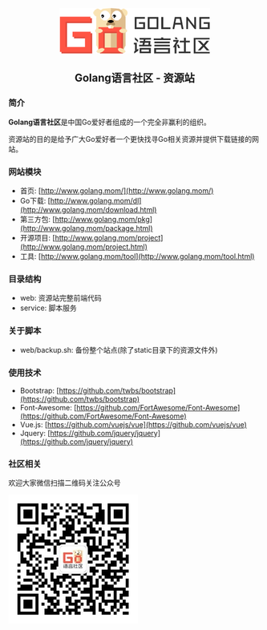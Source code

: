 <p align="center">
<img src="web/images/golangweb-noborder.png" alt="Golang语言社区" />
<br />
<h2 align="center">Golang语言社区 - 资源站</h2>
</p>

### 简介

**Golang语言社区**是中国Go爱好者组成的一个完全非赢利的组织。

资源站的目的是给予广大Go爱好者一个更快找寻Go相关资源并提供下载链接的网站。

### 网站模块

- 首页: [http://www.golang.mom/](http://www.golang.mom/)
- Go下载: [http://www.golang.mom/dl](http://www.golang.mom/download.html)
- 第三方包: [http://www.golang.mom/pkg](http://www.golang.mom/package.html)
- 开源项目: [http://www.golang.mom/project](http://www.golang.mom/project.html)
- 工具: [http://www.golang.mom/tool](http://www.golang.mom/tool.html)

### 目录结构

- web: 资源站完整前端代码
- service: 脚本服务

### 关于脚本

- web/backup.sh: 备份整个站点(除了static目录下的资源文件外)

### 使用技术

- Bootstrap: [https://github.com/twbs/bootstrap](https://github.com/twbs/bootstrap)
- Font-Awesome: [https://github.com/FortAwesome/Font-Awesome](https://github.com/FortAwesome/Font-Awesome)
- Vue.js: [https://github.com/vuejs/vue](https://github.com/vuejs/vue)
- Jquery: [https://github.com/jquery/jquery](https://github.com/jquery/jquery)

### 社区相关

欢迎大家微信扫描二维码关注公众号

![](web/images/qrcode_for_golangweb_8cm.jpg)
